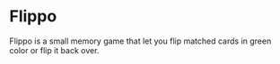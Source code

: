 # Flippo
Flippo is a small memory game that let you flip matched cards in green color or flip it back over.
